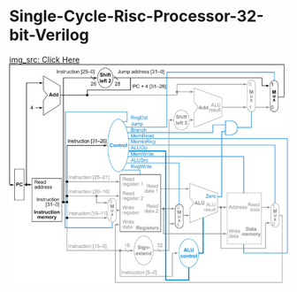 # Single-Cycle-Risc-Processor-32-bit-Verilog
[img_src: Click Here<br>](https://www.eg.bucknell.edu/~csci320/2014-fall/#!single.md)
![](single_cycle.png)
